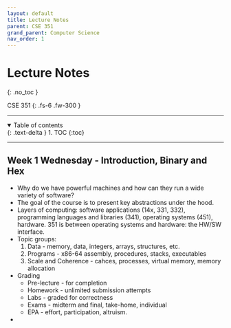 ```yaml
---
layout: default
title: Lecture Notes
parent: CSE 351
grand_parent: Computer Science
nav_order: 1
---
```


# Lecture Notes
{: .no_toc }

CSE 351
{: .fs-6 .fw-300 }

---

<details open markdown="block">
  <summary>
    Table of contents
  </summary>
  {: .text-delta }
1. TOC
{:toc}
</details>

---

## Week 1 Wednesday - Introduction, Binary and Hex
- Why do we have powerful machines and how can they run a wide variety of software?
- The goal of the course is to present key abstractions under the hood. 
- Layers of computing: software applications (14x, 331, 332), programming languages and libraries (341), operating systems (451), hardware. 351 is between operating systems and hardware: the HW/SW interface.
- Topic groups:
  1. Data - memory, data, integers, arrays, structures, etc.
  2. Programs - x86-64 assembly, procedures, stacks, executables
  3. Scale and Coherence - cahces, processes, virtual memory, memory allocation
- Grading
  - Pre-lecture - for completion
  - Homework - unlimited submission attempts
  - Labs - graded for correctness
  - Exams - midterm and final, take-home, individual
  - EPA - effort, participation, altruism.
- 






















